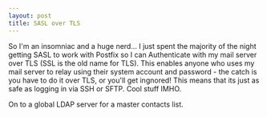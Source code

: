 ```yaml
--- 
layout: post
title: SASL over TLS
---
```

So I'm an insomniac and a huge nerd... I just spent the majority of the night getting SASL to work with Postfix so I can Authenticate with my mail server over TLS (SSL is the old name for TLS). This enables anyone who uses my mail server to relay using their system account and password - the catch is you have to do it over TLS, or you'll get ingnored! This means that its just as safe as logging in via SSH or SFTP. Cool stuff IMHO. 

On to a global LDAP server for a master contacts list.
